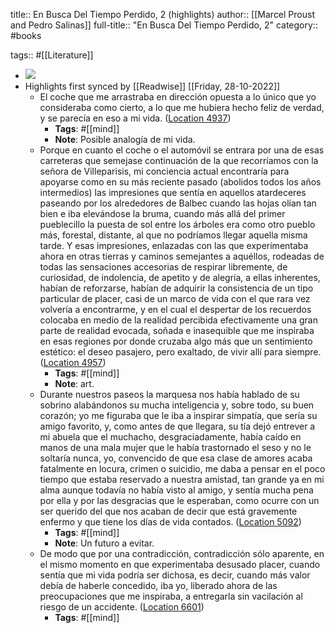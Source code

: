 title:: En Busca Del Tiempo Perdido, 2 (highlights)
author:: [[Marcel Proust and Pedro Salinas]]
full-title:: "En Busca Del Tiempo Perdido, 2"
category:: #books

tags:: #[[Literature]]

- ![](https://m.media-amazon.com/images/I/71MLQMRvJ5L._SY160.jpg)
- Highlights first synced by [[Readwise]] [[Friday, 28-10-2022]]
	- El coche que me arrastraba en dirección opuesta a lo único que yo consideraba como cierto, a lo que me hubiera hecho feliz de verdad, y se parecía en eso a mi vida. ([Location 4937](https://readwise.io/to_kindle?action=open&asin=B0876FDBH7&location=4937))
		- **Tags**: #[[mind]]
		- **Note**: Posible analogía de mi vida.
	- Porque en cuanto el coche o el automóvil se entrara por una de esas carreteras que semejase continuación de la que recorríamos con la señora de Villeparisis, mi conciencia actual encontraría para apoyarse como en su más reciente pasado (abolidos todos los años intermedios) las impresiones que sentía en aquellos atardeceres paseando por los alrededores de Balbec cuando las hojas olían tan bien e iba elevándose la bruma, cuando más allá del primer pueblecillo la puesta de sol entre los árboles era como otro pueblo más, forestal, distante, al que no podríamos llegar aquella misma tarde. Y esas impresiones, enlazadas con las que experimentaba ahora en otras tierras y caminos semejantes a aquéllos, rodeadas de todas las sensaciones accesorias de respirar libremente, de curiosidad, de indolencia, de apetito y de alegría, a ellas inherentes, habían de reforzarse, habían de adquirir la consistencia de un tipo particular de placer, casi de un marco de vida con el que rara vez volvería a encontrarme, y en el cual el despertar de los recuerdos colocaba en medio de la realidad percibida efectivamente una gran parte de realidad evocada, soñada e inasequible que me inspiraba en esas regiones por donde cruzaba algo más que un sentimiento estético: el deseo pasajero, pero exaltado, de vivir allí para siempre. ([Location 4957](https://readwise.io/to_kindle?action=open&asin=B0876FDBH7&location=4957))
		- **Tags**: #[[mind]]
		- **Note**: art.
	- Durante nuestros paseos la marquesa nos había hablado de su sobrino alabándonos su mucha inteligencia y, sobre todo, su buen corazón; yo me figuraba que le iba a inspirar simpatía, que sería su amigo favorito, y, como antes de que llegara, su tía dejó entrever a mi abuela que el muchacho, desgraciadamente, había caído en manos de una mala mujer que le había trastornado el seso y no le soltaría nunca, yo, convencido de que esa clase de amores acaba fatalmente en locura, crimen o suicidio, me daba a pensar en el poco tiempo que estaba reservado a nuestra amistad, tan grande ya en mi alma aunque todavía no había visto al amigo, y sentía mucha pena por ella y por las desgracias que le esperaban, como ocurre con un ser querido del que nos acaban de decir que está gravemente enfermo y que tiene los días de vida contados. ([Location 5092](https://readwise.io/to_kindle?action=open&asin=B0876FDBH7&location=5092))
		- **Tags**: #[[mind]]
		- **Note**: Un futuro a evitar.
	- De modo que por una contradicción, contradicción sólo aparente, en el mismo momento en que experimentaba desusado placer, cuando sentía que mi vida podría ser dichosa, es decir, cuando más valor debía de haberle concedido, iba yo, liberado ahora de las preocupaciones que me inspiraba, a entregarla sin vacilación al riesgo de un accidente. ([Location 6601](https://readwise.io/to_kindle?action=open&asin=B0876FDBH7&location=6601))
		- **Tags**: #[[mind]]